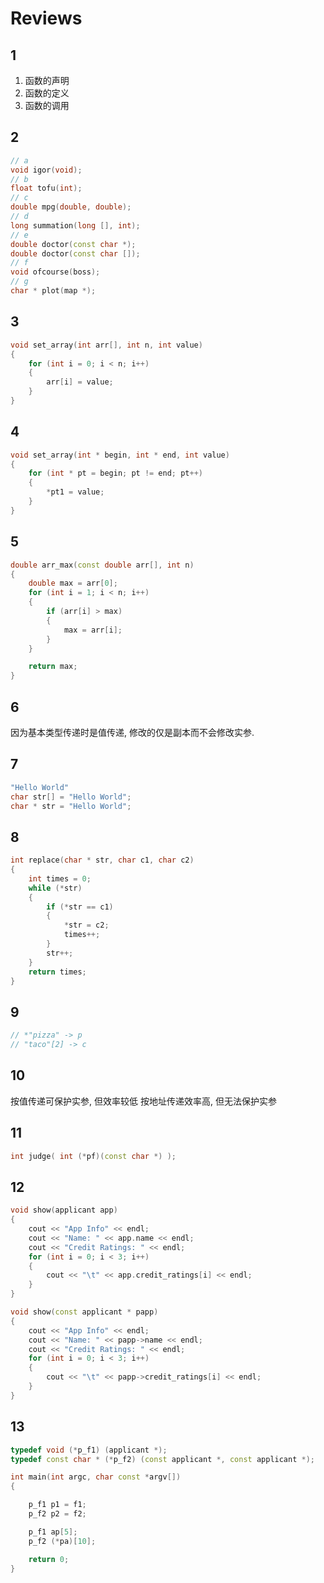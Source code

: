 <!--
 * @Author       : Lai Li
 * @E-mail       : laili_sclead@126.com
 * @Department   : Image Algorithm Department
 * @Date         : 2022-03-12 13:43:08
 * @LastEditors  : Lai Li
 * @LastEditTime : 2022-03-12 16:25:06
 * @FilePath     : review.md
 * @Description  :
 * Copyright (c) 2022 Chengdu Lead Science&Technology Co.,Ltd.,
 * All Rights Reserved.
-->


# Reviews

## 1

1. 函数的声明
2. 函数的定义
3. 函数的调用

## 2

```cpp
// a
void igor(void);
// b
float tofu(int);
// c
double mpg(double, double);
// d
long summation(long [], int);
// e
double doctor(const char *);
double doctor(const char []);
// f
void ofcourse(boss);
// g
char * plot(map *);
```

## 3

```cpp
void set_array(int arr[], int n, int value)
{
    for (int i = 0; i < n; i++)
    {
        arr[i] = value;
    }
}
```

## 4

```cpp
void set_array(int * begin, int * end, int value)
{
    for (int * pt = begin; pt != end; pt++)
    {
        *pt1 = value;
    }
}
```

## 5

```cpp
double arr_max(const double arr[], int n)
{
    double max = arr[0];
    for (int i = 1; i < n; i++)
    {
        if (arr[i] > max)
        {
            max = arr[i];
        }
    }

    return max;
}
```

## 6
因为基本类型传递时是值传递, 修改的仅是副本而不会修改实参.

## 7
```cpp
"Hello World"
char str[] = "Hello World";
char * str = "Hello World";
```

## 8
```cpp
int replace(char * str, char c1, char c2)
{
    int times = 0;
    while (*str)
    {
        if (*str == c1)
        {
            *str = c2;
            times++;
        }
        str++;
    }
    return times;
}
```

## 9
```cpp
// *"pizza" -> p
// "taco"[2] -> c
```

## 10

按值传递可保护实参, 但效率较低
按地址传递效率高, 但无法保护实参

## 11
```cpp
int judge( int (*pf)(const char *) );
```

## 12

```cpp
void show(applicant app)
{
    cout << "App Info" << endl;
    cout << "Name: " << app.name << endl;
    cout << "Credit Ratings: " << endl;
    for (int i = 0; i < 3; i++)
    {
        cout << "\t" << app.credit_ratings[i] << endl;
    }
}

void show(const applicant * papp)
{
    cout << "App Info" << endl;
    cout << "Name: " << papp->name << endl;
    cout << "Credit Ratings: " << endl;
    for (int i = 0; i < 3; i++)
    {
        cout << "\t" << papp->credit_ratings[i] << endl;
    }
}
```

## 13
```cpp
typedef void (*p_f1) (applicant *);
typedef const char * (*p_f2) (const applicant *, const applicant *);

int main(int argc, char const *argv[])
{

    p_f1 p1 = f1;
    p_f2 p2 = f2;

    p_f1 ap[5];
    p_f2 (*pa)[10];

    return 0;
}
```